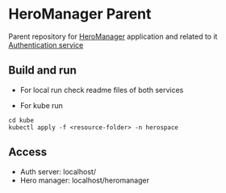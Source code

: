 # HeroManager Parent

Parent repository for [HeroManager](HeroManager/README.md) application and related to it [Authentication service](AuthServer/README.md)

## Build and run

- For local run check readme files of both services


- For kube run
```
cd kube
kubectl apply -f <resource-folder> -n herospace
```
## Access

- Auth server: localhost/ 
- Hero manager: localhost/heromanager